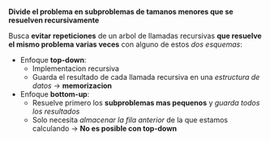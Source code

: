 **Divide el problema en subproblemas de tamanos menores que se resuelven recursivamente**

Busca **evitar repeticiones** de un arbol de llamadas recursivas **que resuelve el mismo problema varias veces** con alguno de estos _dos esquemas_:
- Enfoque **top-down**:
	- Implementacion recursiva
	- Guarda el resultado de cada llamada recursiva en una _estructura de datos_ -> **memorizacion**
- Enfoque **bottom-up**:
	- Resuelve primero los **subproblemas mas pequenos** y _guarda todos los resultados_
	- Solo necesita _almacenar la fila anterior_ de la que estamos calculando -> **No es posible con top-down**

